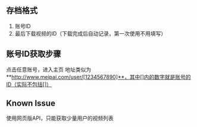 ## 存档格式
1. 账号ID
2. 最后下载视频的ID（下载完成后自动记录，第一次使用不用填写）

## 账号ID获取步骤
点击任意账号，进入主页
地址类似为**http://www.meipai.com/user/[1234567890]**，其中[]内的数字就是账号的ID（实际不包括[]）

## Known Issue
使用网页版API，只能获取少量用户的视频列表
